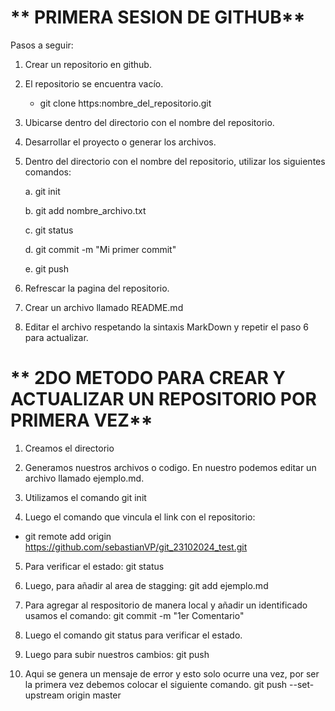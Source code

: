 # **    PRIMERA SESION DE GITHUB**

Pasos a seguir:

1. Crear un repositorio en github.
2. El repositorio se encuentra vacío.

   * git clone https:nombre_del_repositorio.git
   
4. Ubicarse dentro del directorio con el nombre del repositorio.
5. Desarrollar el proyecto o generar los archivos.
6. Dentro del directorio con el nombre del repositorio, utilizar los siguientes comandos:
   
    a.  git init

    b.  git add nombre_archivo.txt

    c.  git status

    d.  git commit -m "Mi primer commit"

    e.  git push


7. Refrescar la pagina del repositorio.
8. Crear un archivo llamado README.md
9. Editar el archivo respetando la sintaxis MarkDown y repetir el paso 6 para actualizar.


# **    2DO METODO PARA CREAR Y ACTUALIZAR UN REPOSITORIO POR PRIMERA VEZ**

1. Creamos el directorio

2. Generamos nuestros archivos o codigo. En nuestro podemos editar un archivo llamado ejemplo.md.

3. Utilizamos el comando git init

4. Luego el comando que vincula el link con el repositorio:

  * git remote add origin https://github.com/sebastianVP/git_23102024_test.git
    
5. Para verificar el estado: git status

6. Luego, para añadir al area de stagging: git add ejemplo.md

7. Para agregar al respositorio de manera local y añadir un identificado usamos el comando: git commit -m "1er Comentario"

8. Luego el comando git status para verificar el estado.

9. Luego para subir nuestros cambios: git push

10. Aqui se genera un mensaje de error y esto solo ocurre una vez, por ser la primera vez debemos colocar el siguiente comando. git push --set-upstream origin master

